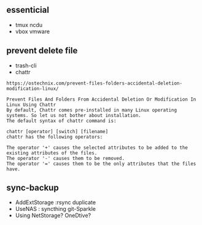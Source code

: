 ## essenticial 
- tmux ncdu 
- vbox vmware
## prevent delete file
- trash-cli
- chattr

```
https://ostechnix.com/prevent-files-folders-accidental-deletion-modification-linux/

Prevent Files And Folders From Accidental Deletion Or Modification In Linux Using Chattr
By default, Chattr comes pre-installed in many Linux operating systems. So let us not bother about installation.
The default syntax of chattr command is:

chattr [operator] [switch] [filename]
chattr has the following operators:

The operator '+' causes the selected attributes to be added to the existing attributes of the files.
The operator '-' causes them to be removed.
The operator '=' causes them to be the only attributes that the files have.
```

## sync-backup
- AddExtStorage :rsync duplicate
- UseNAS : syncthing git-Sparkle
- Using NetStorage? OneDtive?
